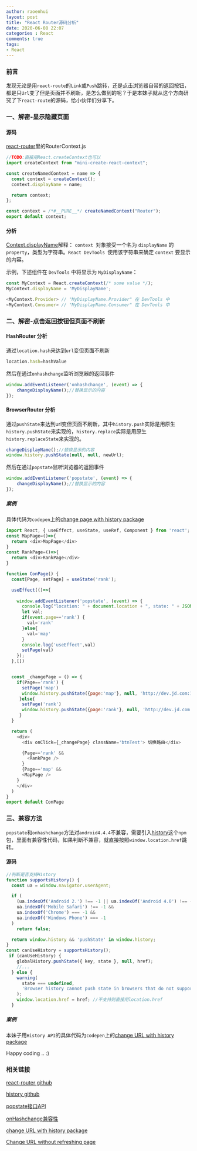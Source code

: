 ```yaml
---
author: raoenhui
layout: post
title: "React Router源码分析"
date: 2020-06-08 22:07
categories : React
comments: true
tags:
- React
---
```




### 前言

发现无论是用`react-route`的`Link`或`Push`跳转，还是点击浏览器自带的返回按钮，都是只`Url`变了但是页面并不刷新，是怎么做到的呢？于是本妹子就从这个方向研究了下`react-route`的源码，给小伙伴们分享下。

### 一、解密-显示隐藏页面

#### 源码
[react-router](https://github.com/ReactTraining/react-router)里的RouterContext.js

```js
//TODO:直接用React.createContext也可以
import createContext from "mini-create-react-context";

const createNamedContext = name => {
  const context = createContext();
  context.displayName = name;

  return context;
};

const context = /*#__PURE__*/ createNamedContext("Router");
export default context;

```
#### 分析

[Context.displayName](https://reactjs.org/docs/context.html#contextdisplayname)解释：
`context `对象接受一个名为 `displayName` 的` property`，类型为字符串。`React DevTools `使用该字符串来确定 `context` 要显示的内容。

示例，下述组件在 `DevTools` 中将显示为 `MyDisplayName`：

```js
const MyContext = React.createContext(/* some value */);
MyContext.displayName = 'MyDisplayName';

<MyContext.Provider> // "MyDisplayName.Provider" 在 DevTools 中
<MyContext.Consumer> // "MyDisplayName.Consumer" 在 DevTools 中
```

### 二、解密-点击返回按钮但页面不刷新

#### HashRouter 分析
通过`location.hash`来达到`url`变但页面不刷新
```js
location.hash=hashValue
```
然后在通过`onhashchange`监听浏览器的返回事件
```js
window.addEventListener('onhashchange', (event) => {
    changeDisplayName();//替换显示的内容
});
```
#### BrowserRouter 分析

通过`pushState`来达到url变但页面不刷新，其中`history.push`实际是用原生`history.pushState`来实现的，`history.replace`实际是用原生`history.replaceState`来实现的。
```js
changeDisplayName();//替换显示的内容
window.history.pushState(null, null, newUrl);
```
然后在通过`popstate`监听浏览器的返回事件
```js
window.addEventListener('popstate', (event) => {
    changeDisplayName();//替换显示的内容
});
```
##### 案例

具体代码为`codepen`上的[change page with history package](https://codepen.io/huihui/pen/qBbOajM)
```js
import React, { useEffect, useState, useRef, Component } from 'react';
const MapPage=()=>{
  return <div>MapPage</div>
}
const RankPage=()=>{
  return <div>RankPage</div>
}

function ConPage() {
  const[Page, setPage] = useState('rank');

  useEffect(()=>{
  
    window.addEventListener('popstate', (event) => {
      console.log("location: " + document.location + ", state: " + JSON.stringify(event.page));
      let val;
      if(event.page=='rank') {
        val='rank'
      }else{
        val='map'
      }
      console.log('useEffect',val) 
      setPage(val)
    });
  },[])


  const _changePage = () => {
    if(Page=='rank') {
      setPage('map')
      window.history.pushState({page:'map'}, null, 'http://dev.jd.com:10086/con?pId=map');
     }else{
      setPage('rank')
      window.history.pushState({page:'rank'}, null, 'http://dev.jd.com:10086/con?pId=rank');
     }
  }

  return (
    <div>
      <div onClick={_changePage} className='btnTest'> 切换路由</div>

      {Page=='rank' &&
        <RankPage />
      }
      {Page=='map' &&
      <MapPage />
    }
    </div>
  )
}
export default ConPage
```

### 三、兼容方法

`popstate`和`onhashchange`方法对`android4.4.4`不兼容，需要引入[history](https://www.npmjs.com/package/history)这个`npm`包，里面有兼容性代码，如果判断不兼容，就直接按照`window.location.href`跳转。

#### 源码
```js
//判断是否支持History
function supportsHistory() {
  const ua = window.navigator.userAgent;

  if (
    (ua.indexOf('Android 2.') !== -1 || ua.indexOf('Android 4.0') !== -1) &&
    ua.indexOf('Mobile Safari') !== -1 &&
    ua.indexOf('Chrome') === -1 &&
    ua.indexOf('Windows Phone') === -1
  )
    return false;

  return window.history && 'pushState' in window.history;
}
const canUseHistory = supportsHistory();
 if (canUseHistory) {
    globalHistory.pushState({ key, state }, null, href);
    //...
  } else {
    warning(
      state === undefined,
      'Browser history cannot push state in browsers that do not support HTML5 history'
    );
    window.location.href = href; //不支持则直接用location.href
  }
```

##### 案例

本妹子用`History API`的具体代码为`codepen`上的[change URL with history package](https://codepen.io/huihui/pen/gOPaMNE)

Happy coding .. :)

### 相关链接
[react-router github](https://github.com/ReactTraining/react-router)

[history github](https://github.com/ReactTraining/history)

[popstate接口API](https://developer.mozilla.org/zh-CN/docs/Web/API/Window/popstate_event)

[onHashchange兼容性](https://caniuse.com/#search=onHashchange)

[change URL with history package](https://codepen.io/huihui/pen/gOPaMNE)

[Change URL without refreshing page](https://codepen.io/huihui/pen/qBbOajM)